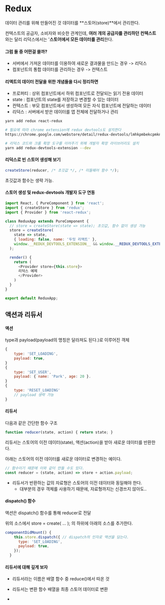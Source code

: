 # Redux

데이터 관리를 위해 만들어진 것
데이터를 **스토어(store)**에서 관리한다.

컨텍스트의 공급자, 소비자와 비슷한 관계인데, **여러 개의 공급자를 관리하던 컨텍스트**와는 달리 리덕스에서는 '**스토어에서 모든 데이터를 관리**한다.

#### 그럼 둘 중 어떤걸 쓸까?

- 서버에서 가져온 데이터를 이용하여 새로운 결과물을 만드는 경우 -> 리덕스
- 컴포넌트의 통합 데이터를 관리하는 경우 -> 컨텍스트



#### 리액트의 데이터 전달을 위한 개념들을 다시 정리하면

- 프로퍼티 : 상위 컴포넌트에서 하위 컴포넌트로 전달되는 읽기 전용 데이터
- state : 컴포넌트의 state를 저장하고 변경할 수 있는 데이터
- 컨텍스트 : 부모 컴포넌트에서 생성하여 모든 자식 컴포넌트에 전달하는 데이터
- 리덕스 : 서버에서 받은 데이터를 앱 전체에 전달하거나 관리



```bash
yarn add redux react-redux

# 필요에 따라 chrome extension에 redux devtools도 설치한다
https://chrome.google.com/webstore/detail/redux-devtools/lmhkpmbekcpmknklioeibfkpmmfibljd/related?hl=ko

# 리덕스 코드와 크롬 확장 도구를 이어주기 위해 개발자 확장 라이브러리도 설치
yarn add redux-devtools-extension --dev
```



#### 리덕스로 빈 스토어 생성해 보기

```javascript
createStore(reducer, /* 초깃값 */, /* 미들웨어 함수 */);
```

초깃값과 함수는 생략 가능.



#### 스토어 생성 및 redux-devtools 개발자 도구 연동

```javascript
import React, { PureComponent } from 'react';
import { createStore } from 'redux';
import { Provider } from 'react-redux';

class ReduxApp extends PureComponent {
  // store = createStore(state => state); 초깃값, 함수 없이 생성 가능
  store = createStore(
    state => state,
    { loading: false, name: '두잇 리액트' },
    window.__REDUX_DEVTOOLS_EXTENSION__ && window.__REDUX_DEVTOOLS_EXTENSION__()
  );

  render() {
    return (
      <Provider store={this.store}>
      리덕스 예제
      </Provider>
    )
  }
}

export default ReduxApp;
```



## 액션과 리듀서

#### 액션

type과 payload(payload의 명칭은 달라져도 된다.)로 이루어진 객체

```javascript
{
    type: 'SET_LOADING',
    payload: true,
}
{
    type: 'SET_USER',
    payload: { name: 'Park', age: 20 }.
}
{
    type: 'RESET_LOADING'
    // payload 생략 가능
}
```



#### 리듀서

다음과 같은 간단한 함수 구조

```javascript
function reducer(state, action) { return state; }
```

리듀서는 스토어의 이전 데이터(state), 액션(action)을 받아 새로운 데이터를 반환한다.

아래는 스토어의 이전 데이터를 새로운 데이터로 변경하는 예이다.

```javascript
// 함수이기 때문에 이와 같이 만들 수도 있다.
const reducer = (state, action) => store + action.payload;
```

- 리듀서가 반환하는 값의 자료형은 스토어의 이전 데이터와 동일해야 한다.
  - 대부분의 경우 객체를 사용하기 때문에, 자료형까지는 신경쓰지 않아도..



#### dispatch() 함수

액션은 dispatch() 함수를 통해 reducer로 전달

위의 소스에서 store = create( ... ); 의 하위에 아래의 소스를 추가한다.

```javascript
componentDidMount() {
    this.store.dispatch({ // dispatch의 인자로 액션을 담는다.
      type: 'SET_LOADING',
      payload: true,
    });
  }
```



#### 리듀서에 대해 깊게 보자

- 리듀서라는 이름은 배열 함수 중 reduce()에서 따온 것

- 리듀서는 변환 함수 배열을 최종 스토어 데이터로 변환
- 